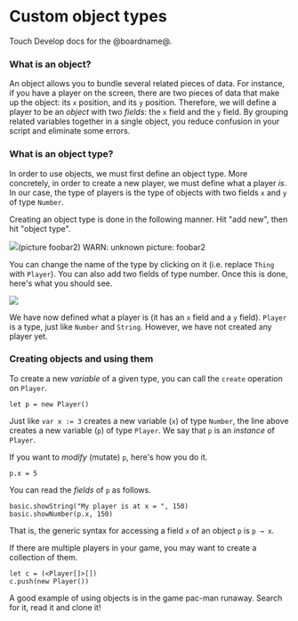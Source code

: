 # Custom object types

Touch Develop docs for the @boardname@.

### What is an object?

An object allows you to bundle several related pieces of data. For instance, if you have a player on the screen, there are two pieces of data that make up the object: its `x` position, and its `y` position. Therefore, we will define a player to be an *object* with two *fields*: the `x` field and the `y` field. By grouping related variables together in a single object, you reduce confusion in your script and eliminate some errors.

### What is an object type?

In order to use objects, we must first define an object type. More concretely, in order to create a new player, we must define what a player *is*. In our case, the type of players is the type of objects with two fields `x` and `y` of type `Number`.

Creating an object type is done in the following manner. Hit "add new", then hit "object type".

![](/static/mb/object-types-0.png)(picture foobar2)
WARN: unknown picture: foobar2

You can change the name of the type by clicking on it (i.e. replace `Thing` with `Player`). You can also add two fields of type number. Once this is done, here's what you should see.

![](/static/mb/object-types-1.png)

We have now defined what a player is (it has an `x` field and a `y` field). `Player` is a type, just like `Number` and `String`. However, we have not created any player yet.

### Creating objects and using them

To create a new *variable* of a given type, you can call the `create` operation on `Player`.

```
let p = new Player()
```

Just like `var x := 3` creates a new variable (`x`) of type `Number`, the line above creates a new variable (`p`) of type `Player`. We say that `p` is an *instance* of `Player`.

If you want to *modify* (mutate) `p`, here's how you do it.

```
p.x = 5
```

You can read the *fields* of `p` as follows.

```
basic.showString("My player is at x = ", 150)
basic.showNumber(p.x, 150)
```

That is, the generic syntax for accessing a field `x` of an object `p` is `p → x`.

If there are multiple players in your game, you may want to create a collection of them.

```
let c = (<Player[]>[])
c.push(new Player())
```

A good example of using objects is in the game pac-man runaway. Search for it, read it and clone it!

